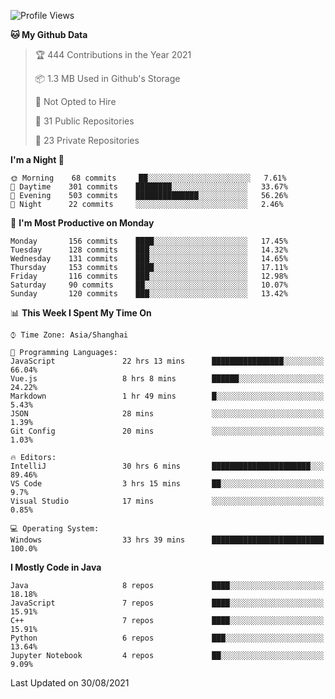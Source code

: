 <!--START_SECTION:waka-->
![Profile Views](http://img.shields.io/badge/Profile%20Views-27-blue)

**🐱 My Github Data** 

> 🏆 444 Contributions in the Year 2021
 > 
> 📦 1.3 MB Used in Github's Storage 
 > 
> 🚫 Not Opted to Hire
 > 
> 📜 31 Public Repositories 
 > 
> 🔑 23 Private Repositories  
 > 
**I'm a Night 🦉** 

```text
🌞 Morning    68 commits     ██░░░░░░░░░░░░░░░░░░░░░░░   7.61% 
🌆 Daytime    301 commits    ████████░░░░░░░░░░░░░░░░░   33.67% 
🌃 Evening    503 commits    ██████████████░░░░░░░░░░░   56.26% 
🌙 Night      22 commits     ░░░░░░░░░░░░░░░░░░░░░░░░░   2.46%

```
📅 **I'm Most Productive on Monday** 

```text
Monday       156 commits    ████░░░░░░░░░░░░░░░░░░░░░   17.45% 
Tuesday      128 commits    ███░░░░░░░░░░░░░░░░░░░░░░   14.32% 
Wednesday    131 commits    ███░░░░░░░░░░░░░░░░░░░░░░   14.65% 
Thursday     153 commits    ████░░░░░░░░░░░░░░░░░░░░░   17.11% 
Friday       116 commits    ███░░░░░░░░░░░░░░░░░░░░░░   12.98% 
Saturday     90 commits     ██░░░░░░░░░░░░░░░░░░░░░░░   10.07% 
Sunday       120 commits    ███░░░░░░░░░░░░░░░░░░░░░░   13.42%

```


📊 **This Week I Spent My Time On** 

```text
⌚︎ Time Zone: Asia/Shanghai

💬 Programming Languages: 
JavaScript               22 hrs 13 mins      ████████████████░░░░░░░░░   66.04% 
Vue.js                   8 hrs 8 mins        ██████░░░░░░░░░░░░░░░░░░░   24.22% 
Markdown                 1 hr 49 mins        █░░░░░░░░░░░░░░░░░░░░░░░░   5.43% 
JSON                     28 mins             ░░░░░░░░░░░░░░░░░░░░░░░░░   1.39% 
Git Config               20 mins             ░░░░░░░░░░░░░░░░░░░░░░░░░   1.03%

🔥 Editors: 
IntelliJ                 30 hrs 6 mins       ██████████████████████░░░   89.46% 
VS Code                  3 hrs 15 mins       ██░░░░░░░░░░░░░░░░░░░░░░░   9.7% 
Visual Studio            17 mins             ░░░░░░░░░░░░░░░░░░░░░░░░░   0.85%

💻 Operating System: 
Windows                  33 hrs 39 mins      █████████████████████████   100.0%

```

**I Mostly Code in Java** 

```text
Java                     8 repos             ████░░░░░░░░░░░░░░░░░░░░░   18.18% 
JavaScript               7 repos             ████░░░░░░░░░░░░░░░░░░░░░   15.91% 
C++                      7 repos             ████░░░░░░░░░░░░░░░░░░░░░   15.91% 
Python                   6 repos             ███░░░░░░░░░░░░░░░░░░░░░░   13.64% 
Jupyter Notebook         4 repos             ██░░░░░░░░░░░░░░░░░░░░░░░   9.09%

```



 Last Updated on 30/08/2021
<!--END_SECTION:waka-->　　
